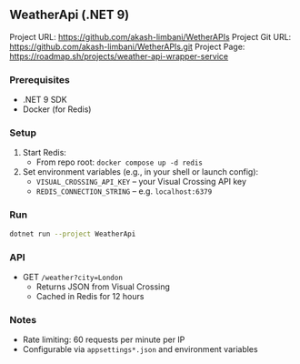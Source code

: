 ## WeatherApi (.NET 9)

Project URL: https://github.com/akash-limbani/WetherAPIs
Project Git URL: https://github.com/akash-limbani/WetherAPIs.git
Project Page: https://roadmap.sh/projects/weather-api-wrapper-service

### Prerequisites
- .NET 9 SDK
- Docker (for Redis)

### Setup
1. Start Redis:
   - From repo root: `docker compose up -d redis`
2. Set environment variables (e.g., in your shell or launch config):
   - `VISUAL_CROSSING_API_KEY` – your Visual Crossing API key
   - `REDIS_CONNECTION_STRING` – e.g. `localhost:6379`

### Run
```bash
dotnet run --project WeatherApi
```

### API
- GET `/weather?city=London`
  - Returns JSON from Visual Crossing
  - Cached in Redis for 12 hours

### Notes
- Rate limiting: 60 requests per minute per IP
- Configurable via `appsettings*.json` and environment variables


